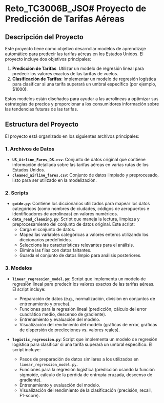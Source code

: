 # Reto_TC3006B_JSO# **Proyecto de Predicción de Tarifas Aéreas**

## **Descripción del Proyecto**
Este proyecto tiene como objetivo desarrollar modelos de aprendizaje automático para predecir las tarifas aéreas en los Estados Unidos. El proyecto incluye dos objetivos principales:
1. **Predicción de Tarifas**: Utilizar un modelo de regresión lineal para predecir los valores exactos de las tarifas de vuelos.
2. **Clasificación de Tarifas**: Implementar un modelo de regresión logística para clasificar si una tarifa superará un umbral específico (por ejemplo, $1000).

Estos modelos están diseñados para ayudar a las aerolíneas a optimizar sus estrategias de precios y proporcionar a los consumidores información sobre las tendencias futuras de las tarifas.

## **Estructura del Proyecto**
El proyecto está organizado en los siguientes archivos principales:

### **1. Archivos de Datos**
- **`US_Airline_Fares_DS.csv`**: Conjunto de datos original que contiene información detallada sobre las tarifas aéreas en varias rutas de los Estados Unidos.
- **`cleaned_airline_fares.csv`**: Conjunto de datos limpiado y preprocesado, listo para ser utilizado en la modelización.

### **2. Scripts**
- **`guide.py`**: Contiene los diccionarios utilizados para mapear los datos categóricos (como nombres de ciudades, códigos de aeropuertos e identificadores de aerolíneas) en valores numéricos.
- **`data_read_cleaning.py`**: Script que maneja la lectura, limpieza y preprocesamiento del conjunto de datos original. Este script:
  - Carga el conjunto de datos.
  - Mapea las variables categóricas a valores enteros utilizando los diccionarios predefinidos.
  - Selecciona las características relevantes para el análisis.
  - Elimina las filas con datos faltantes.
  - Guarda el conjunto de datos limpio para análisis posteriores.

### **3. Modelos**
- **`linear_regression_model.py`**: Script que implementa un modelo de regresión lineal para predecir los valores exactos de las tarifas aéreas. El script incluye:
  - Preparación de datos (e.g., normalización, división en conjuntos de entrenamiento y prueba).
  - Funciones para la regresión lineal (predicción, cálculo del error cuadrático medio, descenso de gradiente).
  - Entrenamiento y evaluación del modelo.
  - Visualización del rendimiento del modelo (gráficas de error, gráficas de dispersión de predicciones vs. valores reales).

- **`logistic_regression.py`**: Script que implementa un modelo de regresión logística para clasificar si una tarifa superará un umbral específico. El script incluye:
  - Pasos de preparación de datos similares a los utilizados en `linear_regression_model.py`.
  - Funciones para la regresión logística (predicción usando la función sigmoide, cálculo de la pérdida de entropía cruzada, descenso de gradiente).
  - Entrenamiento y evaluación del modelo.
  - Visualización del rendimiento de la clasificación (precisión, recall, F1-score).

